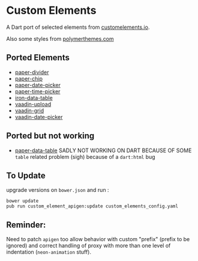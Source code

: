 # Custom Elements

A Dart port of selected elements from [customelements.io](https://customelements.io).

Also some styles from [polymerthemes.com](https://polymerthemes.com)

## Ported Elements

 - [paper-divider](https://customelements.io/WebPaperElements/paper-divider/)
 - [paper-chip](https://customelements.io/bendavis78/paper-chip/)
 - [paper-date-picker](https://customelements.io/bendavis78/paper-date-picker/)
 - [paper-time-picker](https://customelements.io/bendavis78/paper-time-picker/)
 - [iron-data-table](https://customelements.io/Saulis/iron-data-table/)
 - [vaadin-upload](https://customelements.io/vaadin/vaadin-upload/)
 - [vaadin-grid](https://customelements.io/vaadin/vaadin-grid/)
 - [vaadin-date-picker](https://customelements.io/vaadin/vaadin-date-picker/)


## Ported but not working

 - [paper-data-table](https://customelements.io/David-Mulder/paper-datatable/) 
   SADLY NOT WORKING ON DART BECAUSE OF SOME `table` related problem (sigh) because of a `dart:html` bug
 
## To Update

upgrade versions on `bower.json` and run :

    bower update
    pub run custom_element_apigen:update custom_elements_config.yaml
   

## Reminder:

Need to patch `apigen` too allow behavior with custom "prefix"  (prefix to be ignored) and correct handling of proxy with more than one level of indentation (`neon-animation` stuff).
